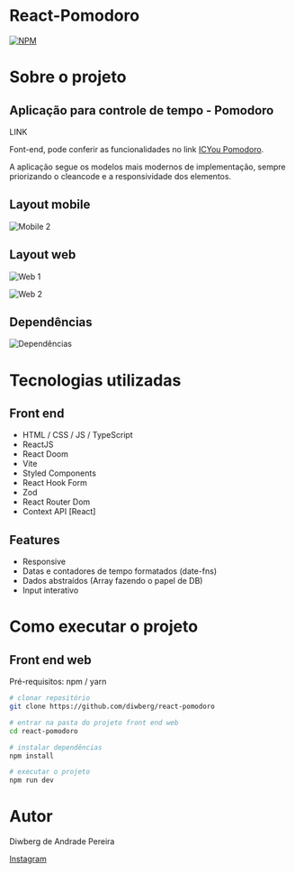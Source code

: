 # React-Pomodoro
[![NPM](https://img.shields.io/npm/l/react)](https://github.com/diwberg/react-pomodoro/blob/main/LICENSE) 

# Sobre o projeto
## Aplicação para controle de tempo - Pomodoro
LINK

Font-end, pode conferir as funcionalidades no link [ICYou Pomodoro](LINK "Site do projeto").

A aplicação segue os modelos mais modernos de implementação, sempre priorizando o cleancode e a responsividade dos elementos.

## Layout mobile


![Mobile 2]()

## Layout web
![Web 1]()

![Web 2]()

## Dependências
![Dependências]()

# Tecnologias utilizadas
## Front end
- HTML / CSS / JS / TypeScript
- ReactJS
- React Doom
- Vite
- Styled Components
- React Hook Form
- Zod
- React Router Dom
- Context API [React]
## Features
- Responsive
- Datas e contadores de tempo formatados (date-fns)
- Dados abstraídos (Array fazendo o papel de DB)
- Input interativo



# Como executar o projeto

## Front end web
Pré-requisitos: npm / yarn

```bash
# clonar repositório
git clone https://github.com/diwberg/react-pomodoro

# entrar na pasta do projeto front end web
cd react-pomodoro

# instalar dependências
npm install

# executar o projeto
npm run dev
```

# Autor

Diwberg de Andrade Pereira

[Instagram](https://www.instagram.com/diwberg/)


